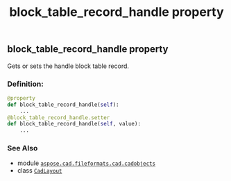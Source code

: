 ﻿---
title: block_table_record_handle property
second_title: Aspose.CAD for Python via .NET API References
description: 
type: docs
weight: 60
url: /aspose.cad.fileformats.cad.cadobjects/cadlayout/block_table_record_handle/
is_root: false
---

## block_table_record_handle property


Gets or sets the handle block table record.
### Definition:
```python
@property
def block_table_record_handle(self):
    ...
@block_table_record_handle.setter
def block_table_record_handle(self, value):
    ...
```

### See Also
* module [`aspose.cad.fileformats.cad.cadobjects`](../../)
* class [`CadLayout`](/cad/python-net/aspose.cad.fileformats.cad.cadobjects/cadlayout)
